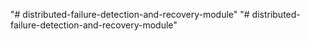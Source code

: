 "# distributed-failure-detection-and-recovery-module" 
"# distributed-failure-detection-and-recovery-module" 
